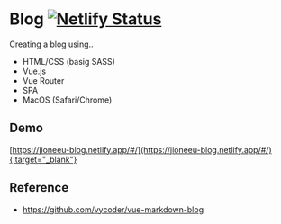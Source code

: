# Blog [![Netlify Status](https://api.netlify.com/api/v1/badges/5e8436d3-0e65-4b6d-89e8-6c5b66b5d195/deploy-status)](https://app.netlify.com/sites/jioneeu-blog/deploys)

Creating a blog using..
- HTML/CSS (basig SASS)
- Vue.js
- Vue Router
- SPA
- MacOS (Safari/Chrome)

## Demo
[https://jioneeu-blog.netlify.app/#/](https://jioneeu-blog.netlify.app/#/){:target="_blank"}

## Reference
- https://github.com/vycoder/vue-markdown-blog
